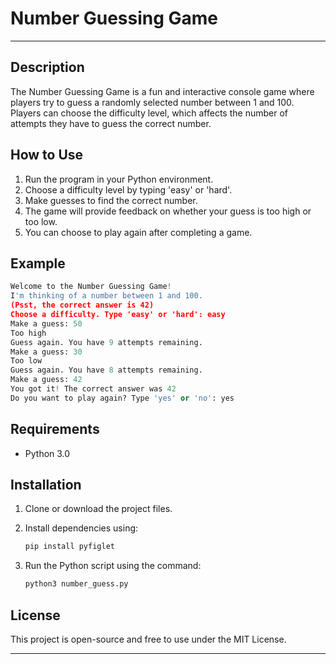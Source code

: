 # Number Guessing Game

---

## Description
The Number Guessing Game is a fun and interactive console game where players try to guess a randomly selected number between 1 and 100. Players can choose the difficulty level, which affects the number of attempts they have to guess the correct number.

## How to Use
1. Run the program in your Python environment.
2. Choose a difficulty level by typing 'easy' or 'hard'.
3. Make guesses to find the correct number.
4. The game will provide feedback on whether your guess is too high or too low.
5. You can choose to play again after completing a game.

## Example
```python
Welcome to the Number Guessing Game!
I'm thinking of a number between 1 and 100.
(Psst, the correct answer is 42)
Choose a difficulty. Type 'easy' or 'hard': easy
Make a guess: 50
Too high
Guess again. You have 9 attempts remaining.
Make a guess: 30
Too low
Guess again. You have 8 attempts remaining.
Make a guess: 42
You got it! The correct answer was 42
Do you want to play again? Type 'yes' or 'no': yes

```

## Requirements
- Python 3.0

## Installation
1. Clone or download the project files.
2. Install dependencies using: 

   ```bash
   pip install pyfiglet
   ```
3. Run the Python script using the command: 
   ```bash
   python3 number_guess.py
   ```

## License
This project is open-source and free to use under the MIT License.

---